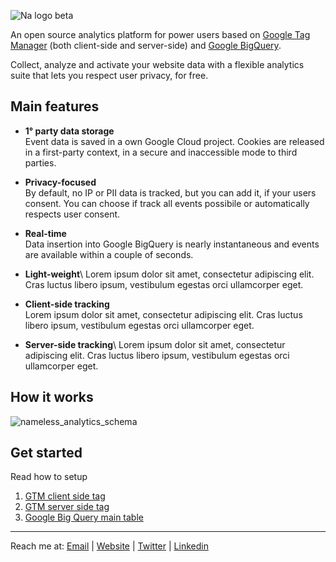 ![Na logo beta](https://github.com/tommasomoretti/nameless-analytics/assets/29273232/7d4ded5e-4b79-46a2-b089-03997724fd10)

An open source analytics platform for power users based on [Google Tag Manager](https://marketingplatform.google.com/intl/it/about/tag-manager/) (both client-side and server-side) and [Google BigQuery](https://cloud.google.com/bigquery). 

Collect, analyze and activate your website data with a flexible analytics suite that lets you respect user privacy, for free.



## Main features
- **1° party data storage**\
Event data is saved in a own Google Cloud project. Cookies are released in a first-party context, in a secure and inaccessible mode to third parties.

- **Privacy-focused**\
By default, no IP or PII data is tracked, but you can add it, if your users consent. You can choose if track all events possibile or automatically respects user consent.

- **Real-time**\
Data insertion into Google BigQuery is nearly instantaneous and events are available within a couple of seconds.

- **Light-weight**\ 
Lorem ipsum dolor sit amet, consectetur adipiscing elit. Cras luctus libero ipsum, vestibulum egestas orci ullamcorper eget.

- **Client-side tracking**\
Lorem ipsum dolor sit amet, consectetur adipiscing elit. Cras luctus libero ipsum, vestibulum egestas orci ullamcorper eget.

- **Server-side tracking**\ 
Lorem ipsum dolor sit amet, consectetur adipiscing elit. Cras luctus libero ipsum, vestibulum egestas orci ullamcorper eget.


## How it works
![nameless_analytics_schema](https://github.com/tommasomoretti/nameless-analytics/assets/29273232/74141824-9ef9-4ea5-88f0-1e9cd275e791)


## Get started
Read how to setup 
1. [GTM client side tag](https://github.com/tommasomoretti/nameless-analytics-client-tag)
2. [GTM server side tag](https://github.com/tommasomoretti/nameless-analytics-server-tag)
3. [Google Big Query main table]()

---

Reach me at: [Email](mailto:hello@tommasomoretti.com) | [Website](https://tommasomoretti.com/?utm_source=github.com&utm_medium=referral&utm_campaign=nameless_analytics) | [Twitter](https://twitter.com/tommoretti88) | [Linkedin](https://www.linkedin.com/in/tommasomoretti/)
